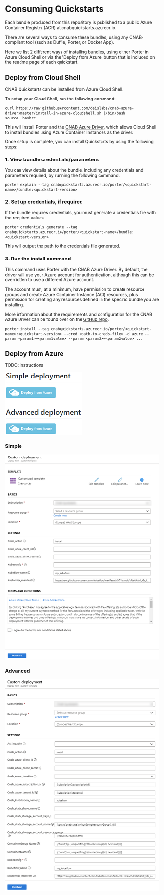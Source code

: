 # Consuming Quickstarts

Each bundle produced from this repository is published to a public Azure Container Registry (ACR) at cnabquickstarts.azurecr.io.

There are several ways to consume these bundles, using any CNAB-compliant tool (such as Duffle, Porter, or Docker App).

Here we list 2 different ways of installing bundles, using either Porter in Azure Cloud Shell or via the 'Deploy from Azure' button that is included on the readme page of each quickstart.

## Deploy from Cloud Shell

CNAB Quickstarts can be installed from Azure Cloud Shell.

To setup your Cloud Shell, run the following command:

```
curl https://raw.githubusercontent.com/deislabs/cnab-azure-driver/master/install-in-azure-cloudshell.sh |/bin/bash
source .bashrc
```

This will install Porter and the [CNAB Azure Driver](https://github.com/deislabs/cnab-azure-driver), which allows Cloud Shell to install bundles using Azure Container Instances as the driver.

Once setup is complete, you can install Quickstarts by using the following steps:

### 1. View bundle credentials/parameters

You can view details about the bundle, including any credentials and parameters required, by running the following command.

```
porter explain --tag cnabquickstarts.azurecr.io/porter/<quickstart-name>/bundle:<quickstart-version>
```

### 2. Set up credentials, if required

If the bundle requires credentials, you must generate a credentials file with the required values.

```
porter credentials generate --tag cnabquickstarts.azurecr.io/porter/<quickstart-name>/bundle:<quickstart-version>
```

This will output the path to the credentials file generated.

### 3. Run the install command

This command uses Porter with the CNAB Azure Driver. By default, the driver will use your Azure account for authentication, although this can be overridden to use a different Azure account. 

The account must, at a minimum, have permission to create resource groups and create Azure Container Instance (ACI) resources, plus permission for creating any resources defined in the specific bundle you are installing. 

More information about the requirements and configuration for the CNAB Azure Driver can be found over on the [GitHub repo](https://github.com/deislabs/cnab-azure-driver).
```
porter install --tag cnabquickstarts.azurecr.io/porter/<quickstart-name>:<quickstart-version> --cred <path-to-creds-file> -d azure --param <param1>=<param1value> --param <param2>=<param2value> ...
```


## Deploy from Azure

TODO: instructions

![Deploy from Azure buttons](../images/deploy-from-azure-buttons.png)

### Simple

![Deploy from Azure Simple Example](../images/deploy-from-azure-simple-example.png)

### Advanced

![Deploy from Azure Advanced Example](../images/deploy-from-azure-advanced-example.png)